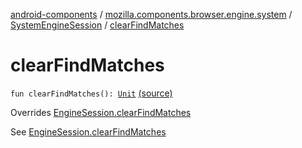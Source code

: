 [android-components](../../index.md) / [mozilla.components.browser.engine.system](../index.md) / [SystemEngineSession](index.md) / [clearFindMatches](./clear-find-matches.md)

# clearFindMatches

`fun clearFindMatches(): `[`Unit`](https://kotlinlang.org/api/latest/jvm/stdlib/kotlin/-unit/index.html) [(source)](https://github.com/mozilla-mobile/android-components/blob/master/components/browser/engine-system/src/main/java/mozilla/components/browser/engine/system/SystemEngineSession.kt#L206)

Overrides [EngineSession.clearFindMatches](../../mozilla.components.concept.engine/-engine-session/clear-find-matches.md)

See [EngineSession.clearFindMatches](../../mozilla.components.concept.engine/-engine-session/clear-find-matches.md)

